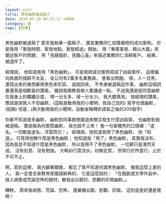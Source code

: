 ```yaml
---
layout: post
title: 黑色幽默被退稿了
date: 2010-05-16 00:37:11 +0000
category: 說
tags: [同事]
---
```


黑色幽默被退稿了
那天我執筆一篇稿子，
廣宣業務同仁招攬壽險的成功案例。
於是我用「案發時間、案發地點、案發經過」開始，
用「東窗事發、曉以大義」來闡述客戶的問題，
用「見縫插針、見獵心喜」來描述業務同仁深耕客戶。
結果，被退件了。

<!--more-->

經理說，
他知道我用「黑色幽默」，
可是我把成功案例寫成了凶殺案件，
這樣偏向負面的措辭不太妥，
全公司有2萬多名業務員，
會看出問題。
唉，人一旦黑，
連寫出來的東西都用黑色來形容。
話說回來，
不考慮被退稿這件事，
幽默這個詞彙還真是個歡喜的讚美，
雖說我媽教我做人要謙虛一點，
不過我還是挺同意幽默在我身上的穠纖合度，
增一分太多，減一分太少。
我大膽猜測，
按經理的讚美，
應該是說我人不但幽默，(這點是動用我的小聰明，我自己加的)
寫字也很幽默，(挺胸)
但是...(再次動用我的小聰明，自動省略轉折語氣之後的200個字)

你都不知道我多幽默，
幽默到同事都想圍過來關注發生什麼凶殺案，
也幽默到我被退稿。
要說我為何那麼幽默，
我也說不上來！
套一句香獨秀的口頭禪：「虛名，一切都是虛名，浮雲而已！」
經理說，他知道我用了黑色幽默，
他「知道」，可見得他瞭什麼是黑色幽默；
他知道我「用了」黑色幽默，
其實我沒有，
因為我並不知道什麼是黑色幽默，
所以我用不了黑色幽默，
一切都只是渾然天成，
沒有刻意、沒有勉強，
大略如行雲流水，初無定質，
但常行於所當行，止於不可不止。

啊，寫到這裡，
我光顧著驕傲，
都忘了我不知道何謂黑色幽默，
像我這麼上進的人，
我一定會去查教育部國語辭典的，
它是這麼說的：
「在戲劇或文學作品中，揉入病態或荒誕恐怖的題材，散發出尖銳的、悲觀的灰暗幽默。」

糟糕，
原來我病態、荒誕、恐怖，
還兼備尖銳、悲觀、灰暗，
這到底是好還是壞啊！
